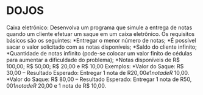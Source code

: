 # DOJOS

Caixa eletrônico:
  Desenvolva um programa que simule a entrega de notas quando um cliente efetuar um saque em um caixa eletrônico. Os requisitos   básicos são os seguintes:
  *Entregar o menor número de notas;
  *É possível sacar o valor solicitado com as notas disponíveis;
  *Saldo do cliente infinito;
  *Quantidade de notas infinito (pode-se colocar um valor finito de cédulas para aumentar a dificuldade do problema);
  *Notas disponíveis de R$ 100,00; R$ 50,00; R$ 20,00 e R$ 10,00
  Exemplos:
  *Valor do Saque: R$ 30,00 – Resultado Esperado: Entregar 1 nota de R$20,00 e 1 nota de R$ 10,00.
  *Valor do Saque: R$ 80,00 – Resultado Esperado: Entregar 1 nota de R$50,00 1 nota de R$ 20,00 e 1 nota de R$ 10,00.
